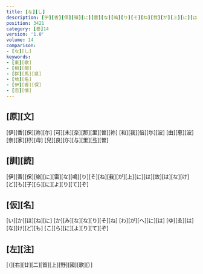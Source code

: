 ```yaml
---
title: [な][し]
description: [伊][香][保][嶺][に][雷][な][鳴][り][そ][ね][我][が][上][に][は][故][は][な][け][ど][も][子][ら][に][よ][り][て][ぞ]
position: 3421
category: [巻]14
version: '1.0'
volume: 14
comparison:
- [な][し]
keywords:
- [東][歌]
- [相][聞]
- [群][馬][県]
- [地][名]
- [伊][香][保]
- [恋][情]
---
```


## [原][文]

[伊][香][保][祢][尓] [可][未][奈][那][里][曽][祢] [和][我][倍][尓][波] [由][恵][波][奈][家][杼][母] [兒][良][尓][与][里][弖][曽]

## [訓][読]

[伊][香][保][嶺][に][雷][な][鳴][り][そ][ね][我][が][上][に][は][故][は][な][け][ど][も][子][ら][に][よ][り][て][ぞ]

## [仮][名]

[い][か][ほ][ね][に] [か][み][な][な][り][そ][ね] [わ][が][へ][に][は] [ゆ][ゑ][は][な][け][ど][も] [こ][ら][に][よ][り][て][ぞ]

## [左][注]

[（][右][廿][二][首][上][野][國][歌][）]
